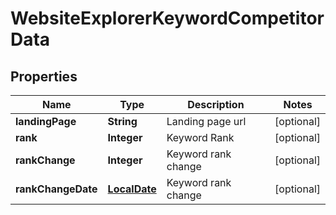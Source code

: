 # WebsiteExplorerKeywordCompetitorData

## Properties
Name | Type | Description | Notes
------------ | ------------- | ------------- | -------------
**landingPage** | **String** | Landing page url |  [optional]
**rank** | **Integer** | Keyword Rank |  [optional]
**rankChange** | **Integer** | Keyword rank change |  [optional]
**rankChangeDate** | [**LocalDate**](LocalDate.md) | Keyword rank change |  [optional]
